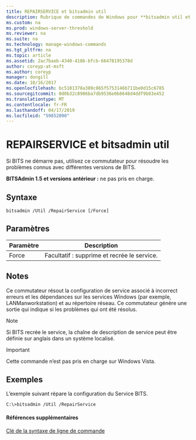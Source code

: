 ```yaml
---
title: REPAIRSERVICE et bitsadmin util
description: Rubrique de commandes de Windows pour **bitsadmin util et repairservice** -commande utilisée pour résoudre des problèmes connus avec diverses versions du service BITS.
ms.custom: na
ms.prod: windows-server-threshold
ms.reviewer: na
ms.suite: na
ms.technology: manage-windows-commands
ms.tgt_pltfrm: na
ms.topic: article
ms.assetid: 2ac7baeb-4340-4186-bfcb-66478195378d
author: coreyp-at-msft
ms.author: coreyp
manager: dongill
ms.date: 10/16/2017
ms.openlocfilehash: bc5101378a389c865f5753146b711be0d15c6785
ms.sourcegitcommit: 0d0b32c8986ba7db9536e0b8648d4ddf9b03e452
ms.translationtype: MT
ms.contentlocale: fr-FR
ms.lasthandoff: 04/17/2019
ms.locfileid: "59852090"
---
```

# <a name="bitsadmin-util-and-repairservice"></a>REPAIRSERVICE et bitsadmin util

Si BITS ne démarre pas, utilisez ce commutateur pour résoudre les problèmes connus avec différentes versions de BITS.

**BITSAdmin 1.5 et versions antérieur :** ne pas pris en charge.

## <a name="syntax"></a>Syntaxe

```
bitsadmin /Util /RepairService [/Force]
```

## <a name="parameters"></a>Paramètres

|Paramètre|Description|
|---------|-----------|
|Force|Facultatif : supprime et recrée le service.|

## <a name="remarks"></a>Notes

Ce commutateur résout la configuration de service associé à incorrect erreurs et les dépendances sur les services Windows (par exemple, LANManworkstation) et au répertoire réseau. Ce commutateur génère une sortie qui indique si les problèmes qui ont été résolus.

> [!NOTE]
> Si BITS recrée le service, la chaîne de description de service peut être définie sur anglais dans un système localisé.

> [!IMPORTANT]
> Cette commande n’est pas pris en charge sur Windows Vista.

## <a name="BKMK_examples"></a>Exemples

L’exemple suivant répare la configuration du Service BITS.
```
C:\>bitsadmin /Util /RepairService
```

#### <a name="additional-references"></a>Références supplémentaires

[Clé de la syntaxe de ligne de commande](command-line-syntax-key.md)